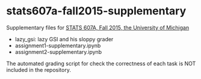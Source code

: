 # stats607a-fall2015-supplementary

Supplementary files for [STATS 607A, Fall 2015, the University of Michigan](http://dept.stat.lsa.umich.edu/~tewaria/teaching/STATS607A-Fall2015/)

 - lazy_gsi: lazy GSI and his sloppy grader 
 - assignment1-supplementary.ipynb
 - assignment2-supplementary.ipynb

The automated grading script for check the correctness of each task is NOT included in the repository.
